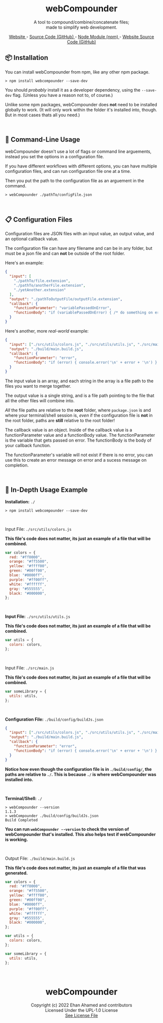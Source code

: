 <br>
<br>
<h1 align="center"> webCompounder </h1>
<p align="center"> A tool to compound/combine/concatenate files; <br> made to simplify web development. </p> 
<p align="center"> <a href="https://webcompounder.ehan.dev/"> Website </a> - <a href="https://github.com/EhanAhamed/webCompounder"> Source Code (GitHub) </a> - <a href="https://www.npmjs.com/package/webcompounder"> Node Module (npm) </a> - <a href="https://github.com/EhanAhamed/webcompounder.ehan.dev/"> Website Source Code (GitHub) </a>

<br>
<h2>📦 Installation </h2>

You can install webCompounder from npm, like any other npm package.

```shell
> npm install webcompounder --save-dev
```

You should _probably_ install it as a developer dependency, using the `--save-dev` flag. (Unless you have a reason not to, of course.)

Unlike some npm packages, webCompounder does **not** need to be installed globally to work. (It will only work within the folder it's installed into, though. But in most cases thats all you need.)

<br>
<h2>🔧 Command-Line Usage</h2>

webCompounder doesn't use a lot of flags or command line arguements, instead you set the options in a configuration file.

If you have different workflows with different options, you can have multiple configuration files, and can run configuration file one at a time.

Then you put the path to the configuration file as an arguement in the command.

```shell
> webCompounder ./pathTo/configFile.json
```

<br>
<h2>📋 Configuration Files</h2>

Configuration files are JSON files with an input value, an output value, and an optional callback value.

The configuration file can have any filename and can be in any folder, but must be a json file and can **not** be outside of the root folder.

Here's an example:

```json
{
  "input": [
    "./pathTo/file.extension",
    "./pathTo/anotherFile.extension",
    "./yetAnother.extension"
  ],
  "output": "./pathToOutputFile/outputFile.extension",
  "callback": {
    "functionParameter": "variablePassedOnError",
    "functionBody": "if (variablePassedOnError) { /* do something on error*/ } else { /* do something when complete & no error */}"
  }
}
```

Here's another, more _real-world_ example:

```json
{
  "input": ["./src/utils/colors.js", "./src/utils/utils.js", "./src/main.js"],
  "output": "./build/main.build.js",
  "callback": {
    "functionParameter": "error",
    "functionBody": "if (error) { console.error('\n' + error + '\n') } else { console.log('\n' + 'Build Completed' + '\n') }"
  }
}
```

The input value is an array, and each string in the array is a file path to the files you want to merge together.

The output value is a single string, and is a file path pointing to the file that all the other files will combine into.

_All_ the file paths are relative to the **root** folder, where `package.json` is and where your terminal/shell session is, _even_ if the configuration file is **not** in the root folder, paths are **still** relative to the root folder!

The callback value is an object. Inside of the callback value is a functionParameter value and a functionBody value. The functionParameter is the variable that gets passed on error. The functionBody is the body of your callback function.

The functionParameter's variable will not exist if there is no error, you can use this to create an error message on error and a sucess message on completion.

<br>
<h2>📁 In-Depth Usage Example </h2>

**Installation:** `./`

```shell
> npm install webcompounder --save-dev
```

<br>

Input File: `./src/utils/colors.js`

**This file's code does not matter, its just an example of a file that will be combined.**

```javascript
var colors = {
  red: "#ff0000",
  orange: "#ff5500",
  yellow: "#ffff00",
  green: "#00ff00",
  blue: "#0000ff",
  purple: "#ff00ff",
  white: "#ffffff",
  gray: "#555555",
  black: "#000000",
};
```

<br>

**Input File:** `./src/utils/utils.js`

**This file's code does not matter, its just an example of a file that will be combined.**

```javascript
var utils = {
  colors: colors,
};
```

<br>

Input File: `./src/main.js`

**This file's code does not matter, its just an example of a file that will be combined.**

```javascript
var someLibrary = {
  utils: utils,
};
```

<br>

**Configuration File:** `./build/config/buildJs.json`

```json
{
  "input": ["./src/utils/colors.js", "./src/utils/utils.js", "./src/main.js"],
  "output": "./build/main.build.js",
  "callback": {
    "functionParameter": "error",
    "functionBody": "if (error) { console.error('\n' + error + '\n') } else { console.log('\n' + 'Build Completed' + '\n') }"
  }
}
```

**Notice how even though the configuration file is in `./build/config/`, the paths are relative to `./`. This is because `./` is where webCompounder was installed into.**

<br>

**Terminal/Shell:** `./`

```shell
> webCompounder --version
1.1.3
> webCompounder ./build/config/buildJs.json
Build Completed
```

**You can run `webCompounder --version` to check the version of webCompounder that's installed. This also helps test if webCompounder is working.**

<br>

Output File: `./build/main.build.js`

**This file's code does not matter, its just an example of a file that was generated.**

```javascript
var colors = {
  red: "#ff0000",
  orange: "#ff5500",
  yellow: "#ffff00",
  green: "#00ff00",
  blue: "#0000ff",
  purple: "#ff00ff",
  white: "#ffffff",
  gray: "#555555",
  black: "#000000",
};

var utils = {
  colors: colors,
};

var someLibrary = {
  utils: utils,
};
```

<br>

<h1 align="center"> webCompounder </h1>
<p align="center">Copyright (c) 2022 Ehan Ahamed and contributors <br> Licensed Under the UPL-1.0 License <br> <a href="https://github.com/EhanAhamed/webCompounder/blob/main/LICENSE.txt">See License File</a></p>
<br />
<br />
